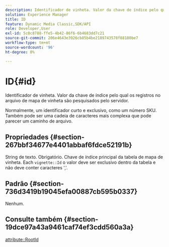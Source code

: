 ```yaml
---
description: Identificador de vinheta. Valor da chave de índice pelo qual os registros no arquivo de mapa de vinheta são pesquisados pelo servidor.
solution: Experience Manager
title: ID
feature: Dynamic Media Classic,SDK/API
role: Developer,User
exl-id: 5c0c8788-ffe5-4b42-86f6-6b4683dd7c21
source-git-commit: 206e4643e3926cb85b4be2189743578f88180be7
workflow-type: tm+mt
source-wordcount: '96'
ht-degree: 0%

---
```


# ID{#id}

Identificador de vinheta. Valor da chave de índice pelo qual os registros no arquivo de mapa de vinheta são pesquisados pelo servidor.

Normalmente, um identificador curto e exclusivo, como um número SKU. Também pode ser uma cadeia de caracteres mais complexa que pode parecer um caminho de arquivo.

## Propriedades {#section-267bbf34677e4401abbaf6fdce52191b}

String de texto. Obrigatório. Chave de índice principal da tabela de mapa de vinheta. Each `vignette::Id` o valor deve ser exclusivo dentro da tabela e não deve conter caracteres &#39;,&#39;.

## Padrão {#section-736d3419b19045efa00887cb595b0337}

Nenhum.

## Consulte também {#section-19dce97a43a9461caf74ef3cdd560a3a}

[attribute::RootId](../../../../../ir-api/material-cat/image-rendering-api-ref/c-ir-material-catalog/c-ir-attributes-reference/r-ir-rootid.md#reference-54b42b7125824be593378c1accb70d5a)
